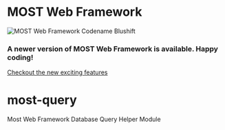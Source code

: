 # MOST Web Framework

![MOST Web Framework Codename Blushift](https://www.themost.io/assets/images/most_logo_128.png)

### A newer version of MOST Web Framework is available. Happy coding!

[Checkout the new exciting features](https://github.com/themost-framework/themost)

# most-query
Most Web Framework Database Query Helper Module
